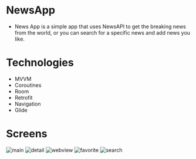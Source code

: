# NewsApp
* News App is a simple app that uses NewsAPI to get the breaking news from the world, or you can search for a specific news and add news you like.

# Technologies

*  MVVM
*  Coroutines
*  Room
*  Retrofit
*  Navigation
*  Glide

# Screens
![main](https://github.com/anlrsln/Appcent-NewsApp/assets/78483083/2b56b467-a86e-44d5-8fd2-f1090594e4c7)
![detail](https://github.com/anlrsln/Appcent-NewsApp/assets/78483083/6d775f46-76da-4756-ae6b-d3820ac80046)
![webview](https://github.com/anlrsln/Appcent-NewsApp/assets/78483083/136ab829-7e79-4477-9554-988f93c39b30)
![favorite](https://github.com/anlrsln/Appcent-NewsApp/assets/78483083/c210c6d2-4f5b-42ce-abd7-7107dfd38a9a)
![search](https://github.com/anlrsln/Appcent-NewsApp/assets/78483083/33f54dd9-9888-482c-84b6-63373ac0741a)

